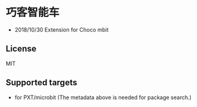 # 巧客智能车
 - 2018/10/30
Extension for Choco mbit    
 ## License
 MIT
 ## Supported targets
 * for PXT/microbit
(The metadata above is needed for package search.)
